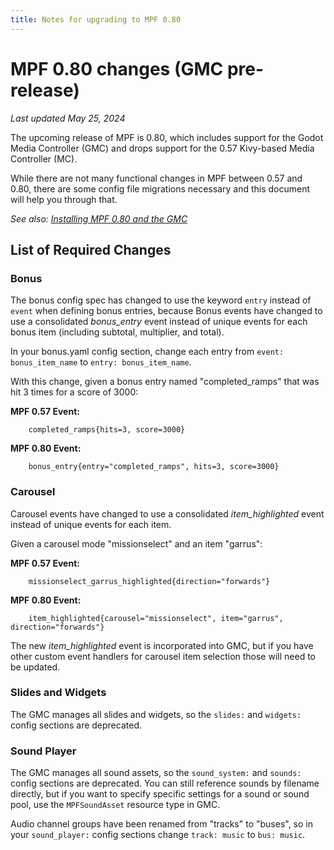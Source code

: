 ```yaml
---
title: Notes for upgrading to MPF 0.80
---
```


# MPF 0.80 changes (GMC pre-release)

*Last updated May 25, 2024*

The upcoming release of MPF is 0.80, which includes support for the Godot Media Controller (GMC) and drops support for the 0.57 Kivy-based Media Controller (MC).

While there are not many functional changes in MPF between 0.57 and 0.80, there are some config file migrations necessary and this document will help you through that.

*See also: [Installing MPF 0.80 and the GMC](../gmc/installation.md)*

## List of Required Changes

### Bonus

The bonus config spec has changed to use the keyword `entry` instead of `event` when defining bonus entries, because Bonus events have changed to use a consolidated *bonus_entry* event instead of unique events for each bonus item (including subtotal, multiplier, and total).

In your bonus.yaml config section, change each entry from `event: bonus_item_name` to `entry: bonus_item_name`.

With this change, given a bonus entry named "completed_ramps" that was hit 3 times for a score of 3000:

**MPF 0.57 Event:**
```
    completed_ramps{hits=3, score=3000}
```

**MPF 0.80 Event:**
```
    bonus_entry{entry="completed_ramps", hits=3, score=3000}
```


### Carousel

Carousel events have changed to use a consolidated *item_highlighted* event instead of unique events for each item.

Given a carousel mode "missionselect" and an item "garrus":

**MPF 0.57 Event:**
```
    missionselect_garrus_highlighted{direction="forwards"}
```

**MPF 0.80 Event:**
```
    item_highlighted{carousel="missionselect", item="garrus", direction="forwards"}
```

The new *item_highlighted* event is incorporated into GMC, but if you have other custom event handlers for carousel item selection those will need to be updated.

### Slides and Widgets

The GMC manages all slides and widgets, so the `slides:` and `widgets:` config sections are deprecated.

### Sound Player

The GMC manages all sound assets, so the `sound_system:` and `sounds:` config sections are deprecated. You can still reference sounds by filename directly, but if you want to specify specific settings for a sound or sound pool, use the `MPFSoundAsset` resource type in GMC.

Audio channel groups have been renamed from "tracks" to "buses", so in your `sound_player:` config sections change `track: music` to `bus: music`.